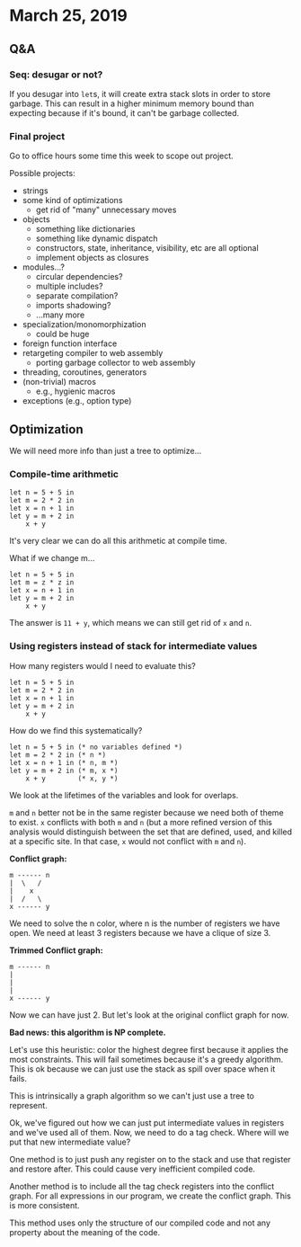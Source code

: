 # March 25, 2019

## Q&A

### Seq: desugar or not?

If you desugar into `let`s, it will create extra stack slots in order to store garbage. This can result in a higher minimum memory bound than expecting because if it's bound, it can't be garbage collected.

### Final project

Go to office hours some time this week to scope out project.

Possible projects:

* strings
* some kind of optimizations
    * get rid of "many" unnecessary moves
* objects
    * something like dictionaries
    * something like dynamic dispatch
    * constructors, state, inheritance, visibility, etc are all optional
    * implement objects as closures
* modules...?
    * circular dependencies?
    * multiple includes?
    * separate compilation?
    * imports shadowing?
    * ...many more
* specialization/monomorphization
    * could be huge
* foreign function interface
* retargeting compiler to web assembly
    * porting garbage collector to web assembly
* threading, coroutines, generators
* (non-trivial) macros
    * e.g., hygienic macros
* exceptions (e.g., option type)

## Optimization

We will need more info than just a tree to optimize...

### Compile-time arithmetic

```
let n = 5 + 5 in
let m = 2 * 2 in
let x = n + 1 in
let y = m + 2 in
    x + y
```

It's very clear we can do all this arithmetic at compile time.

What if we change m...

```
let n = 5 + 5 in
let m = z * z in
let x = n + 1 in
let y = m + 2 in
    x + y
```

The answer is `11 + y`, which means we can still get rid of `x` and `n`.

### Using registers instead of stack for intermediate values

How many registers would I need to evaluate this?

```
let n = 5 + 5 in
let m = 2 * 2 in
let x = n + 1 in
let y = m + 2 in
    x + y
```

How do we find this systematically?


```
let n = 5 + 5 in (* no variables defined *)
let m = 2 * 2 in (* n *)
let x = n + 1 in (* n, m *)
let y = m + 2 in (* m, x *)
    x + y        (* x, y *)
```

We look at the lifetimes of the variables and look for overlaps.

`m` and `n` better not be in the same register because we need both of theme to exist. `x` conflicts with both `m` and `n` (but a more refined version of this analysis would distinguish between the set that are defined, used, and killed at a specific site. In that case, `x` would not conflict with `m` and `n`).

**Conflict graph:**

```
m ------ n
|  \   /
|    x
|  /   \
x ------ y
```

We need to solve the n color, where n is the number of registers we have open. We need at least 3 registers because we have a clique of size 3.

**Trimmed Conflict graph:**

```
m ------ n
|
|
|
x ------ y
```

Now we can have just 2. But let's look at the original conflict graph for now.

**Bad news: this algorithm is NP complete.**

Let's use this heuristic: color the highest degree first because it applies the most constraints. This will fail sometimes because it's a greedy algorithm. This is ok because we can just use the stack as spill over space when it fails.

This is intrinsically a graph algorithm so we can't just use a tree to represent.

Ok, we've figured out how we can just put intermediate values in registers and we've used all of them. Now, we need to do a tag check. Where will we put that new intermediate value?

One method is  to just push any register on to the stack and use that register and restore after. This could cause very inefficient compiled code.

Another method is to include all the tag check registers into the conflict graph. For all expressions in our program, we create the conflict graph. This is more consistent.

This method uses only the structure of our compiled code and not any property about the meaning of the code.